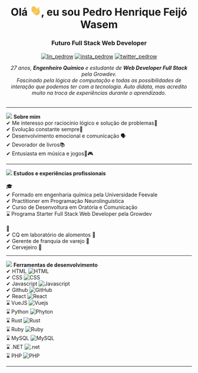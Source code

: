 <h1 align="center">Olá <img src="https://raw.githubusercontent.com/ABSphreak/ABSphreak/master/gifs/Hi.gif" width="30px">, eu sou Pedro Henrique Feijó Wasem </h1>
<h3 align="center">Futuro Full Stack Web Developer</h3>
<p align="center">
  <a href="http://mwww.linkedin.com/in/pedro-henrique-feijo-wasem" target="blank"><img align="center" src="https://cdn-icons-png.flaticon.com/512/174/174857.png" alt="lin_pedrow" height="40" width="40" /></a>
  <a href="https://www.instagram.com/pedrowasem/" target="blank"><img align="center" src="https://cdn-icons-png.flaticon.com/512/2111/2111463.png" alt="insta_pedrow" height="40" width="40" /></a>
  <a href="https://twitter.com/pedrocawasem" target="blank"><img align="center" src="https://abs.twimg.com/responsive-web/client-web/icon-ios.b1fc727a.png" alt="twitter_pedrow" height="40" width="40" /></a>
</p>
<p align="center">
  <em>
    27 anos, <b>Engenheiro Químico</b> e estudante de <b>Web Developer Full Stack</b> pela Growdev.<br /> Fascinado pela lógica de computação e todas as possibilidades de interação que podemos ter com a tecnologia. Auto didata, mas acredito muito na troca de experiências durante o aprendizado.<br> 
  </em> 
  <br>
</p>
<hr>
<p>
  <img src="https://media.giphy.com/media/iY8CRBdQXODJSCERIr/giphy.gif" width="30px">&nbsp;<b>Sobre mim</b>
  <br>
  ✔ Me interesso por raciocínio lógico e solução de problemas&#129504;<br>
  ✔ Evolução constante sempre&#128640;<br>
  ✔ Desenvolvimento emocional e comunicação &#128483;<br>
  ✔ Devorador de livros&#128218;<br>
  ✔ Entusiasta em música e jogos&#127928;&#127918;<br>
</p>
<hr>
<p>
  <img src="https://media.giphy.com/media/iY8CRBdQXODJSCERIr/giphy.gif" width="30px">&nbsp;<b>Estudos e experiências profissionais</b><br>
  <br>
  &#127891;<br>
  ✔ Formado em engenharia química pela Universidade Feevale<br>
  ✔ Practitioner em Programação Neurolinguística<br>
  ✔ Curso de Desenvoltura em Oratória e Comunicação<br>
  &#8987; Programa Starter Full Stack Web Developer pela Growdev<br>
  <br>
  &#128119;<br>
  ✔ CQ em laboratório de alomentos &#128300;<br>
  ✔ Gerente de franquia de varejo &#128095;<br>
  ✔ Cervejeiro &#127866;<br>
</p>
<hr>
<p>
  <img src="https://media.giphy.com/media/iY8CRBdQXODJSCERIr/giphy.gif" width="30px">&nbsp;<b>Ferramentas de desenvolvimento</b>
  <br>
  ✔ HTML <img src="https://cdn-icons-png.flaticon.com/512/1051/1051277.png" alt="HTML" height="20" width="20"><br>
  ✔ CSS <img src="https://cdn-icons-png.flaticon.com/512/732/732190.png" alt="CSS" height="20" width="20"><br>
  ✔ Javascript <img src="https://cdn-icons-png.flaticon.com/512/5968/5968292.png" alt="Javascript" height="20" width="20"><br>
  ✔ Github <img src="https://github.com/fluidicon.png" alt="GitHub" height="20" width="20"><br>
  ✔ React <img src="https://cdn-icons-png.flaticon.com/512/1126/1126012.png" alt="React" height="20" width="20"><br>
  &#8987; VueJS <img src="https://br.vuejs.org/images/logo.png" alt="Vuejs" height="20" width="20"><br>
  &#8987; Python <img src="https://cdn-icons-png.flaticon.com/512/5968/5968350.png" alt="Phyton" height="20" width="20"><br>
  &#8987; Rust <img src="https://www.arewewebyet.org/rust.png" alt="Rust" height="20" width="20"><br>
  &#8987; Ruby <img src="https://upload.wikimedia.org/wikipedia/commons/thumb/7/73/Ruby_logo.svg/1200px-Ruby_logo.svg.png" alt="Ruby" height="20" width="20"><br>
  &#8987; MySQL <img src="https://cdn-icons-png.flaticon.com/512/5968/5968313.png" alt="MySQL" height="20" width="20"><br>
  &#8987; .NET <img src="https://upload.wikimedia.org/wikipedia/commons/thumb/7/7d/Microsoft_.NET_logo.svg/1200px-Microsoft_.NET_logo.svg.png" alt=".net" height="20" width="20"><br>
  &#8987; PHP <img src="https://cdn-icons-png.flaticon.com/512/919/919830.png" alt="PHP" height="20" width="20"><br>
</p>
<hr>
